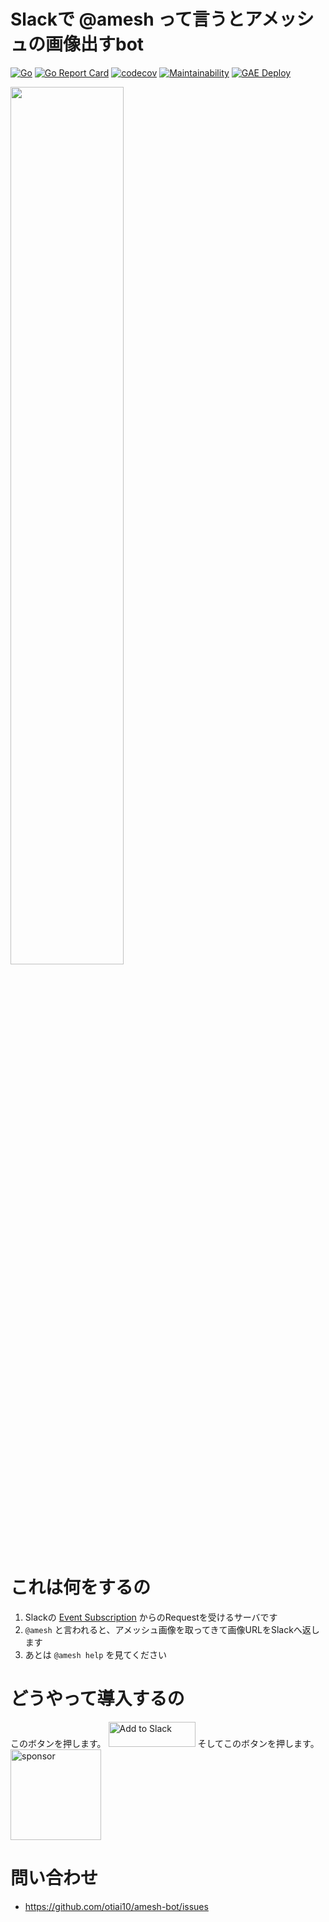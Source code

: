 # Slackで @amesh って言うとアメッシュの画像出すbot

[![Go](https://github.com/otiai10/amesh-bot/actions/workflows/go.yml/badge.svg)](https://github.com/otiai10/amesh-bot/actions/workflows/go.yml)
[![Go Report Card](https://goreportcard.com/badge/github.com/otiai10/amesh-bot)](https://goreportcard.com/report/github.com/otiai10/amesh-bot)
[![codecov](https://codecov.io/gh/otiai10/amesh-bot/branch/main/graph/badge.svg?token=WQ9SNJ5EO8)](https://codecov.io/gh/otiai10/amesh-bot)
[![Maintainability](https://api.codeclimate.com/v1/badges/2d4e967a9b401d12653e/maintainability)](https://codeclimate.com/github/otiai10/amesh-bot/maintainability)
[![GAE Deploy](https://github.com/otiai10/amesh-bot/actions/workflows/gae-deploy.yml/badge.svg)](https://github.com/otiai10/amesh-bot/actions/workflows/gae-deploy.yml)

<img width="60%" src="https://user-images.githubusercontent.com/931554/118962430-55c7de80-b9a0-11eb-9ce7-4845a72964bf.png" />

# これは何をするの

1. Slackの [Event Subscription](https://api.slack.com/events-api) からのRequestを受けるサーバです
2. `@amesh` と言われると、アメッシュ画像を取ってきて画像URLをSlackへ返します
3. あとは `@amesh help` を見てください

# どうやって導入するの

このボタンを押します。
<a href="https://slack.com/oauth/v2/authorize?client_id=2752107225.1411158530390&scope=app_mentions:read,chat:write,channels:read&user_scope="><img alt="Add to Slack" height="40" width="139" src="https://platform.slack-edge.com/img/add_to_slack.png" srcSet="https://platform.slack-edge.com/img/add_to_slack.png 1x, https://platform.slack-edge.com/img/add_to_slack@2x.png 2x" /></a> そしてこのボタンを押します。
<a href="https://github.com/sponsors/otiai10"><img width="145" alt="sponsor" src="https://user-images.githubusercontent.com/931554/119762444-b4cdac00-bee8-11eb-8eb9-88ba1b0211c4.png"></a>

# 問い合わせ

- https://github.com/otiai10/amesh-bot/issues
